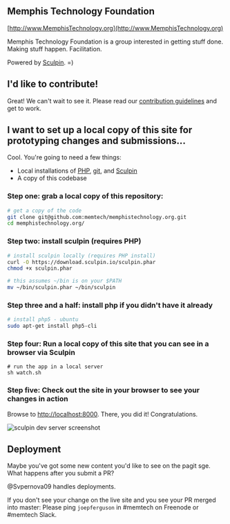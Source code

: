 ## Memphis Technology Foundation

[http://www.MemphisTechnology.org](http://www.MemphisTechnology.org)

Memphis Technology Foundation is a group interested in getting stuff done. Making stuff happen. Facilitation.

Powered by [Sculpin](http://sculpin.io). =)

## I'd like to contribute!
Great!  We can't wait to see it.  Please read our [contribution guidelines](CONTRIB.md) and get to work.

## I want to set up a local copy of this site for prototyping changes and submissions...
Cool.  You're going to need a few things:

- Local installations of [PHP](http://php.net/manual/en/install.php), [git](http://git-scm.com/book/en/v2/Getting-Started-Installing-Git), and [Sculpin](https://sculpin.io/getstarted/)
- A copy of this codebase

### Step one: grab a local copy of this repository:

```sh
# get a copy of the code
git clone git@github.com:memtech/memphistechnology.org.git
cd memphistechnology.org/
```

### Step two: install sculpin (requires PHP)

```sh
# install sculpin locally (requires PHP install)
curl -O https://download.sculpin.io/sculpin.phar
chmod +x sculpin.phar

# this assumes ~/bin is on your $PATH
mv ~/bin/sculpin.phar ~/bin/sculpin
```

### Step three and a half: install php if you didn't have it already
```sh
# install php5 - ubuntu
sudo apt-get install php5-cli
```

### Step four: Run a local copy of this site that you can see in a browser via Sculpin
```
# run the app in a local server
sh watch.sh
```

### Step five:  Check out the site in your browser to see your changes in action

Browse to [http://localhost:8000](http://localhost:8000).  There, you did it!  Congratulations.

![sculpin dev server screenshot](http://i.imgur.com/ApwpH0H.png)

## Deployment

Maybe you've got some new content you'd like to see on the pagit sge.  What happens after you submit a PR?

@Svpernova09 handles deployments.

If you don't see your change on the live site and you see your PR merged into master: Please ping ```joepferguson``` in #memtech on Freenode or #memtech Slack.
